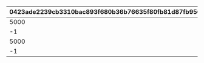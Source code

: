 |0423ade2239cb3310bac893f680b36b76635f80fb81d87fb950f68e8ea00bcb5|68b9dca3814e88dc6e452e49f3b5fe182880048c121b130e03a184b07dd528a8|7c79ce1bc13966325757dbf1903abfa6e4b0691ef5378948df83b836a9e2476b|1ed2446d06dde8a0bf945081d2b7a74899e34501625548c814a7e32d18b33281|8e41be2dcaedb81e86c48c53f03c8e05dc999a822d70b77bc8e4108c22b3ca37|3fc7aaf916f5457adcaf2c0955746bf59e6b1d2e33b7213361ad8c40422a2487|b65ab3dce53bde86d78dbca61b5bccdfe8275b3a3da5bff434a1b3682ce8f75a|b8f17f7bd4fef2591c30b22b7544716d9aaa1896beedd218f011cf389837a418|62c44dac2e6d854a3443a65be8d4995bede4a279b07c7c26979179aef3c6a30b|
| --- | --- | --- | --- | --- | --- | --- | --- | --- |
|5000|24004|24005|24001|1|24002|109001|24003|0|
|-1|24009|24010|24006|2|24007|109001|24008|5001|
|5000|24017|24015|24011|3|24012|109101|24013|0|
|-1|24019|24020|24016|4|24014|109101|24018|5001|